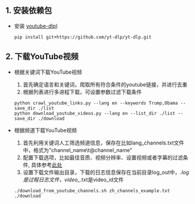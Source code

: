 ## 1. 安装依赖包


- 安装 [youtube-dlp](https://github.com/yt-dlp/yt-dlp)) 

    ```pip install git+https://github.com/yt-dlp/yt-dlp.git```


## 2. 下载YouTube视频

- 根据关键词下载YouTube视频

    1) 首先确定语言和关键词，爬取所有符合条件的youtube链接，并进行去重
    2) 根据列表进行多进程下载，可设置参数过滤下载条件

    ```
    python crawl_youtube_links.py --lang en --keywords Trump,Obama --save_dir ./list
    python download_youtube_videos.py --lang en --list_dir ./list --save_dir ./download
    ```

- 根据频道下载YouTube视频

    1) 首先利用关键词人工筛选频道信息，保存在比如lang_channels.txt文件中，格式为"channel_name\t@channel_name"
    2) 配置下载选项，比如最佳音质、视频分辨率、设置视频或者字幕的过滤条件, 具体参考[此处](https://github.com/yt-dlp/yt-dlp#general-options)
    3) 设置下载文件输出目录，下载的日志信息保存在当前目录log_out中，*.log是过程日志文件，video_*.txt是video_id文件

    ```
    ./download_from_youtube_channels.sh zh_channels_example.txt ./download
    ```
